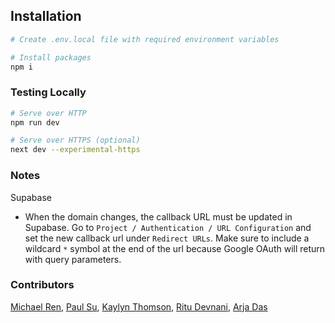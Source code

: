 ## Installation

```bash
# Create .env.local file with required environment variables

# Install packages
npm i
```

### Testing Locally

```bash
# Serve over HTTP
npm run dev

# Serve over HTTPS (optional)
next dev --experimental-https 
```

### Notes

Supabase

* When the domain changes, the callback URL must be updated in Supabase. Go to `Project / Authentication / URL Configuration` and set the new callback url under `Redirect URLs`. Make sure to include a wildcard `*` symbol at the end of the url because Google OAuth will return with query parameters.

### Contributors

[Michael Ren](https://github.com/micha31r), [Paul Su](https://github.com/psuuzu), [Kaylyn Thomson](https://github.com/kaylynthomson), [Ritu Devnani](https://github.com/Ritu-GD), [Arja Das](https://github.com/arjadas)